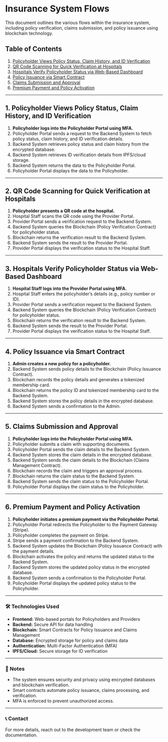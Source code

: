 # Insurance System Flows

This document outlines the various flows within the insurance system, including policy verification, claims submission, and policy issuance using blockchain technology.

## Table of Contents
1. [Policyholder Views Policy Status, Claim History, and ID Verification](#policyholder-views-policy-status-claim-history-and-id-verification)
2. [QR Code Scanning for Quick Verification at Hospitals](#qr-code-scanning-for-quick-verification-at-hospitals)
3. [Hospitals Verify Policyholder Status via Web-Based Dashboard](#hospitals-verify-policyholder-status-via-web-based-dashboard)
4. [Policy Issuance via Smart Contract](#policy-issuance-via-smart-contract)
5. [Claims Submission and Approval](#claims-submission-and-approval)
6. [Premium Payment and Policy Activation](#premium-payment-and-policy-activation)

---

## 1. Policyholder Views Policy Status, Claim History, and ID Verification

1. **Policyholder logs into the Policyholder Portal using MFA.**
2. Policyholder Portal sends a request to the Backend System to fetch policy status, claim history, and ID verification details.
3. Backend System retrieves policy status and claim history from the encrypted database.
4. Backend System retrieves ID verification details from IPFS/cloud storage.
5. Backend System returns the data to the Policyholder Portal.
6. Policyholder Portal displays the data to the Policyholder.

---

## 2. QR Code Scanning for Quick Verification at Hospitals

1. **Policyholder presents a QR code at the hospital.**
2. Hospital Staff scans the QR code using the Provider Portal.
3. Provider Portal sends a verification request to the Backend System.
4. Backend System queries the Blockchain (Policy Verification Contract) for policyholder status.
5. Blockchain returns the verification result to the Backend System.
6. Backend System sends the result to the Provider Portal.
7. Provider Portal displays the verification status to the Hospital Staff.

---

## 3. Hospitals Verify Policyholder Status via Web-Based Dashboard

1. **Hospital Staff logs into the Provider Portal using MFA.**
2. Hospital Staff enters the policyholder’s details (e.g., policy number or ID).
3. Provider Portal sends a verification request to the Backend System.
4. Backend System queries the Blockchain (Policy Verification Contract) for policyholder status.
5. Blockchain returns the verification result to the Backend System.
6. Backend System sends the result to the Provider Portal.
7. Provider Portal displays the verification status to the Hospital Staff.

---

## 4. Policy Issuance via Smart Contract

1. **Admin creates a new policy for a policyholder.**
2. Backend System sends policy details to the Blockchain (Policy Issuance Contract).
3. Blockchain records the policy details and generates a tokenized membership card.
4. Blockchain returns the policy ID and tokenized membership card to the Backend System.
5. Backend System stores the policy details in the encrypted database.
6. Backend System sends a confirmation to the Admin.

---

## 5. Claims Submission and Approval

1. **Policyholder logs into the Policyholder Portal using MFA.**
2. Policyholder submits a claim with supporting documents.
3. Policyholder Portal sends the claim details to the Backend System.
4. Backend System stores the claim details in the encrypted database.
5. Backend System sends the claim details to the Blockchain (Claims Management Contract).
6. Blockchain records the claim and triggers an approval process.
7. Blockchain returns the claim status to the Backend System.
8. Backend System sends the claim status to the Policyholder Portal.
9. Policyholder Portal displays the claim status to the Policyholder.

---

## 6. Premium Payment and Policy Activation

1. **Policyholder initiates a premium payment via the Policyholder Portal.**
2. Policyholder Portal redirects the Policyholder to the Payment Gateway (Stripe).
3. Policyholder completes the payment on Stripe.
4. Stripe sends a payment confirmation to the Backend System.
5. Backend System updates the Blockchain (Policy Issuance Contract) with the payment details.
6. Blockchain activates the policy and returns the updated status to the Backend System.
7. Backend System stores the updated policy status in the encrypted database.
8. Backend System sends a confirmation to the Policyholder Portal.
9. Policyholder Portal displays the updated policy status to the Policyholder.

---

### 🛠 Technologies Used

- **Frontend:** Web-based portals for Policyholders and Providers
- **Backend:** Secure API for data handling
- **Blockchain:** Smart Contracts for Policy Issuance and Claims Management
- **Database:** Encrypted storage for policy and claims data
- **Authentication:** Multi-Factor Authentication (MFA)
- **IPFS/Cloud:** Secure storage for ID verification

---

### 📌 Notes

- The system ensures security and privacy using encrypted databases and blockchain verification.
- Smart contracts automate policy issuance, claims processing, and verification.
- MFA is enforced to prevent unauthorized access.

---

### 📞 Contact

For more details, reach out to the development team or check the documentation.

